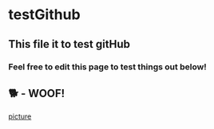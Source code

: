 # testGithub
## This file it to test gitHub
### Feel free to edit this page to test things out below!

🐕 - WOOF!
----------------------------------------------------------
[picture](www.google)
